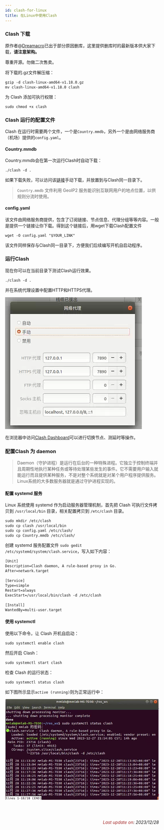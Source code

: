 ```yaml
---
id: clash-for-linux
title: 在Linux中使用Clash
---
```


### Clash 下载

原作者@[Dreamacro](https://github.com/Dreamacro)已出于部分原因删库，这里提供删库时的最新版本供大家下载，**请注意架构。**

尊重开源。勿做二次售卖。

将下载的.gz文件解压缩：

```shell
gzip -d clash-linux-amd64-v1.18.0.gz
mv clash-linux-amd64-v1.18.0 clash
```

为 Clash 添加可执行权限：

```shell
sudo chmod +x clash
```

### Clash 运行的配置文件

Clash 在运行时需要两个文件，一个是`Country.mmdb`，另外一个是由网络服务商（机场）提供的`config.yaml`。 

#### Country.mmdb

Country.mmdb会在第一次运行Clash时自动下载：

```shell
./clash -d .
```

如果下载失败，可以访问该[链接](https://github.com/Dreamacro/maxmind-geoip/releases)手动下载，并放置到与Clash同一目录下。

> `Country.mmdb` 文件利用 GeoIP2 服务能识别互联网用户的地点位置，以供规则分流时使用。

#### config.yaml

该文件由网络服务商提供，包含了订阅链接、节点信息、代理分组等等内容。一般是提供一个链接让你下载。得到这个链接后，用wget下载Clash配置文件

```shell
wget -O config.yaml "$YOUR_LINK"
```

该文件同样保存与Clash同一目录下，方便我们后续编写开机自启动程序。

### 运行Clash

现在你可以在当前目录下测试Clash运行效果。

```shell
./clash -d .
```

并在系统代理设置中配置HTTP和HTTPS代理。

![httpandhttps](./assets/Clash-for-Linux/httpandhttps.png)

在浏览器中访问[Clash Dashboard](https://clash.razord.top/)可以进行切换节点、测延时等操作。

### 配置Clash 为 daemon

> Daemon（守护进程）是运行在后台的一种特殊进程。它独立于控制终端并且周期性地执行某种任务或等待处理某些发生的事件。它不需要用户输入就能运行而且提供某种服务，不是对整个系统就是对某个用户程序提供服务。Linux系统的大多数服务器就是通过守护进程实现的。

#### 配置 systemd 服务

Linux 系统使用 systemd 作为启动服务器管理机制，首先把 Clash 可执行文件拷贝到 `/usr/local/bin` 目录，相关配置拷贝到 `/etc/clash` 目录。

```shell
sudo mkdir /etc/clash
sudo cp clash /usr/local/bin
sudo cp config.yaml /etc/clash/
sudo cp Country.mmdb /etc/clash/
```

创建 systemd 服务配置文件 `sudo gedit /etc/systemd/system/clash.service`，写入如下内容：

```shell
[Unit]
Description=Clash daemon, A rule-based proxy in Go.
After=network.target

[Service]
Type=simple
Restart=always
ExecStart=/usr/local/bin/clash -d /etc/clash

[Install]
WantedBy=multi-user.target
```

#### 使用 systemctl

使用以下命令，让 Clash 开机自启动：

```
sudo systemctl enable clash
```

然后开启 Clash：

```
sudo systemctl start clash
```

检查 Clash 的运行状态：

```
sudo systemctl status clash
```

如下图所示显示`active (running)`则为正常运行中：

![systemctl_status](./assets/Clash-for-Linux/systemctl_status.png)

<br/>

<br/>

<p align="right"><i> <font color = "brown">Last update on</font>: 2023/12/28 </i></p>

